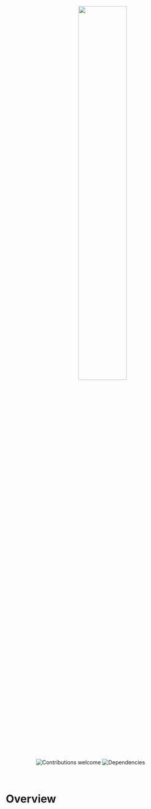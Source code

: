 <p align="center"><img align="center" width="50%" src="https://user-images.githubusercontent.com/61579578/92306579-c077ec00-efc2-11ea-9d73-4957bb07a00d.png" /></p>

&nbsp;&nbsp;&nbsp;&nbsp;&nbsp;&nbsp;&nbsp;&nbsp;&nbsp;&nbsp;&nbsp;&nbsp;&nbsp;&nbsp;&nbsp;&nbsp;&nbsp;&nbsp;&nbsp;
![Contributions welcome](https://img.shields.io/badge/contributions-welcome-orange.svg)
![Dependencies](https://img.shields.io/badge/dependencies-up%20to%20date-brightgreen.svg)

<br> 

# Overview
 

